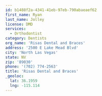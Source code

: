 ```yaml
---
id: b1488f2a-4341-41eb-97eb-790abaeaef62
first_name: Ryan
last_name: Jolley
license: DMD
services:
  - Orthodontist
category: Dentists
org_name: 'Risas Dental and Braces'
address: '2500 E Lake Mead Blvd'
city: 'North Las Vegas'
state: NV
zip: '89030'
phone: '(702) 774-2563'
title: 'Risas Dental and Braces'
_geoloc:
  lat: 36.1959
  lng: -115.114
---
```

